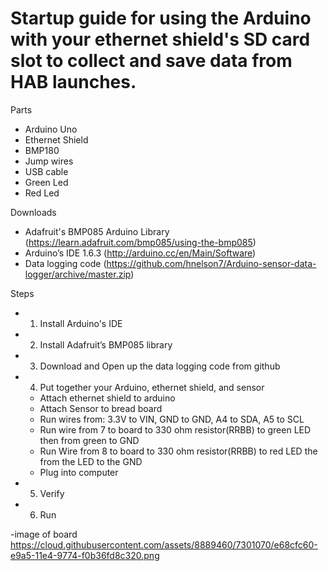 # Startup guide for using the Arduino with your ethernet shield's SD card slot to collect and save data from HAB launches.
 
Parts
- Arduino Uno
- Ethernet Shield
- BMP180
- Jump wires
- USB cable
- Green Led
- Red Led

Downloads
- Adafruit's BMP085 Arduino Library (https://learn.adafruit.com/bmp085/using-the-bmp085)
- Arduino’s IDE 1.6.3 (http://arduino.cc/en/Main/Software)
- Data logging code (https://github.com/hnelson7/Arduino-sensor-data-logger/archive/master.zip)


Steps
- 1. Install Arduino's IDE
- 2. Install Adafruit’s BMP085 library
- 3. Download and Open up the data logging code from github
- 4. Put together your Arduino, ethernet shield, and sensor
    - Attach ethernet shield to arduino
    - Attach Sensor to bread board
    - Run wires from: 3.3V to VIN, GND to GND, A4 to SDA, A5 to SCL
    - Run wire from 7 to board to 330 ohm resistor(RRBB) to green LED then from green to GND
    - Run Wire from 8 to board to 330 ohm resistor(RRBB) to red LED the from the LED to the GND 
    - Plug into computer
- 5. Verify
- 6. Run

-image of board
https://cloud.githubusercontent.com/assets/8889460/7301070/e68cfc60-e9a5-11e4-9774-f0b36fd8c320.png

